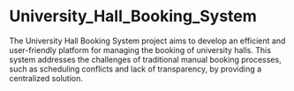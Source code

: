 # University_Hall_Booking_System
The University Hall Booking System project aims to develop an efficient and user-friendly platform for managing the booking of university halls. This system addresses the challenges of traditional manual booking processes, such as scheduling conflicts and lack of transparency, by providing a centralized solution. 
